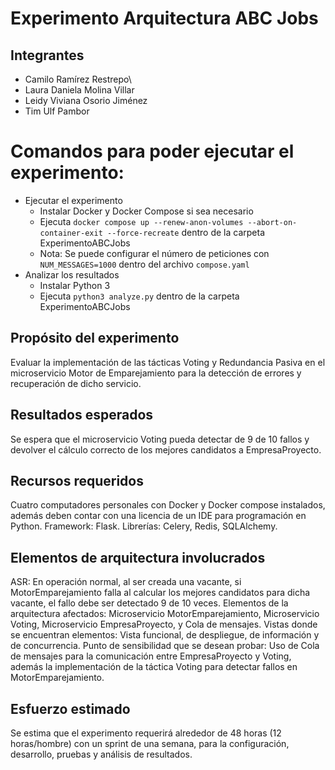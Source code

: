 # Experimento Arquitectura ABC Jobs

## Integrantes

- Camilo Ramírez Restrepo\
- Laura Daniela Molina Villar
- Leidy Viviana Osorio Jiménez
- Tim Ulf Pambor 

# Comandos para poder ejecutar el experimento:
- Ejecutar el experimento
  - Instalar Docker y Docker Compose si sea necesario
  - Ejecuta `docker compose up --renew-anon-volumes --abort-on-container-exit --force-recreate` dentro de la carpeta ExperimentoABCJobs
  - Nota: Se puede configurar el número de peticiones con `NUM_MESSAGES=1000` dentro del archivo `compose.yaml`
- Analizar los resultados
  - Instalar Python 3
  - Ejecuta `python3 analyze.py` dentro de la carpeta ExperimentoABCJobs


## Propósito del experimento
Evaluar la implementación de las tácticas Voting y Redundancia Pasiva en el microservicio Motor de Emparejamiento para la detección de errores y recuperación de dicho servicio.

## Resultados esperados
Se espera que el microservicio Voting pueda detectar de 9 de 10 fallos y devolver el cálculo correcto de los mejores candidatos a EmpresaProyecto.

## Recursos requeridos
Cuatro computadores personales con Docker y Docker compose instalados, además deben contar con una licencia de un IDE para programación en Python.
Framework: Flask.
Librerías: Celery, Redis, SQLAlchemy.

## Elementos de arquitectura involucrados
ASR: En operación normal, al ser creada una vacante, si MotorEmparejamiento falla al calcular los mejores candidatos para dicha vacante, el fallo debe ser detectado 9 de 10 veces. 
Elementos de la arquitectura afectados: Microservicio MotorEmparejamiento, Microservicio Voting, Microservicio EmpresaProyecto, y Cola de mensajes.
Vistas donde se encuentran elementos: Vista funcional, de despliegue, de información y de concurrencia.
Punto de sensibilidad que se desean probar: Uso de Cola de mensajes para la comunicación entre EmpresaProyecto y Voting, además la implementación de la táctica Voting para detectar fallos en MotorEmparejamiento.

## Esfuerzo estimado
Se estima que el experimento requerirá alrededor de 48 horas (12 horas/hombre) con un sprint de una semana, para la configuración, desarrollo, pruebas y análisis de resultados. 
